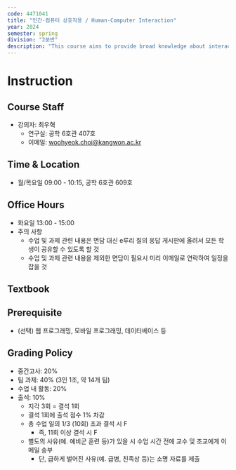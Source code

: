 ```yaml
---
code: 4471041
title: "인간-컴퓨터 상호작용 / Human-Computer Interaction"
year: 2024
semester: spring
division: "2분반"
description: "This course aims to provide broad knowledge about interaction design methods and principles for better usability through hands-on experiences in user-centered design sessions. The course covers well-known design principles on usability aspects (e.g., learnability, efficiency, human errors) and design methodologies (e.g., user-centered design, task analysis, prototyping, heuristic evaluation, and user testing). Design assignments and term projects will help students enhance their user interface design skills in web, mobile, and IoT environments."
---
```


# Instruction
## Course Staff
* 강의자: 최우혁
    * 연구실: 공학 6호관 407호
    * 이메일: woohyeok.choi@kangwon.ac.kr

## Time & Location
* 월/목요일 09:00 - 10:15, 공학 6호관 609호

## Office Hours
* 화요일 13:00 - 15:00
* 주의 사항
  * 수업 및 과제 관련 내용은 면담 대신 e루리 질의 응답 게시판에 올려서 모든 학생이 공유할 수 있도록 할 것
  * 수업 및 과제 관련 내용을 제외한 면담이 필요시 미리 이메일로 연락하여 일정을 잡을 것

## Textbook

## Prerequisite
* (선택) 웹 프로그래밍, 모바일 프로그래밍, 데이터베이스 등

## Grading Policy
- 중간고사: 20%
- 팀 과제: 40% (3인 1조, 약 14개 팀)
- 수업 내 활동: 20%
- 출석: 10%
  - 지각 3회 = 결석 1회
  - 결석 1회에 출석 점수 1% 차감
  - 총 수업 일의 1/3 (10회) 초과 결석 시 F
    - 즉, 11회 이상 결석 시 F
  - 별도의 사유(예. 예비군 훈련 등)가 있을 시 수업 시간 전에 교수 및 조교에게 이메일 송부
    - 단, 급하게 벌어진 사유(예. 급병, 친족상 등)는 소명 자료를 제출